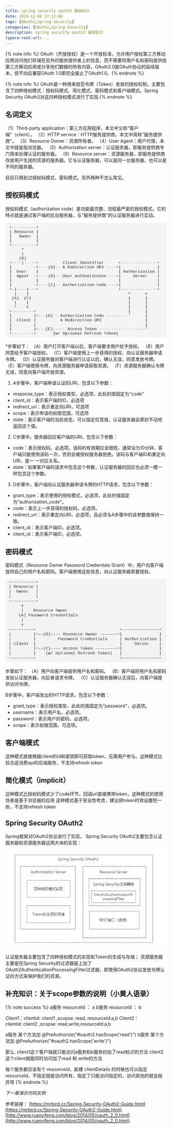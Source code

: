 ```yaml
---
title: spring security oauth2 基础知识
date: 2019-12-08 17:12:08
tags: [OAuth2,Spring-Security]
categories: [OAuth2,Spring-Security]
description: spring security oauth2 基础知识
typora-root-url: ..
---
```


{% note info %} OAuth（开放授权）是一个开放标准，允许用户授权第三方移动应用访问他们存储在另外的服务提供者上的信息，而不需要将用户名和密码提供给第三方移动应用或分享他们数据的所有内容，OAuth2.0是OAuth协议的延续版本，但不向后兼容OAuth 1.0即完全废止了OAuth1.0。{% endnote %}

{% note info %} OAuth是一种用来规范令牌（Token）发放的授权机制，主要包含了四种授权模式：授权码模式、简化模式、密码模式和客户端模式。Spring Security OAuth2对这四种授权模式进行了实现.{% endnote %}

## 名词定义

（1）Third-party application：第三方应用程序，本文中又称"客户端"（client）。
（2）HTTP service：HTTP服务提供商，本文中简称"服务提供商"。
（3）Resource Owner：资源所有者。
（4）User Agent：用户代理，本文中就是指浏览器。
（5）Authorization server：认证服务器，即服务提供商专门用来处理认证的服务器。
（6）Resource server：资源服务器，即服务提供商存放用户生成的资源的服务器。它与认证服务器，可以是同一台服务器，也可以是不同的服务器。

目前只用到过授权码模式、密码模式。另外两种不怎么常见。

## 授权码模式
授权码模式（authorization code）是功能最完整、流程最严密的授权模式。它的特点就是通过客户端的后台服务器，与"服务提供商"的认证服务器进行互动。

![授权码模式](/images/oauth2/授权码模式.png) 

*步骤如下：
（A）用户打开客户端以后，客户端要求用户给予授权。
（B）用户同意给予客户端授权。
（C）客户端使用上一步获得的授权，向认证服务器申请令牌。
（D）认证服务器对客户端进行认证以后，确认无误，同意发放令牌。
（E）客户端使用令牌，向资源服务器申请获取资源。
（F）资源服务器确认令牌无误，同意向客户端开放资源。

1. A步骤中，客户端申请认证的URI，包含以下参数：
*    response_type：表示授权类型，必选项，此处的值固定为"code"
*    client_id：表示客户端的ID，必选项
*    redirect_uri：表示重定向URI，可选项
*    scope：表示申请的权限范围，可选项
*    state：表示客户端的当前状态，可以指定任意值，认证服务器会原封不动地返回这个值。

2. C步骤中，服务器回应客户端的URI，包含以下参数：
*    code：表示授权码，必选项。该码的有效期应该很短，通常设为10分钟，客户端只能使用该码一次，否则会被授权服务器拒绝。该码与客户端ID和重定向URI，是一 一对应关系。
*    state：如果客户端的请求中包含这个参数，认证服务器的回应也必须一模一样包含这个参数。

3. D步骤中，客户端向认证服务器申请令牌的HTTP请求，包含以下参数：
*    grant_type：表示使用的授权模式，必选项，此处的值固定为"authorization_code"。
*    code：表示上一步获得的授权码，必选项。
*    redirect_uri：表示重定向URI，必选项，且必须与A步骤中的该参数值保持一致。
*    client_id：表示客户端ID，必选项。
*    client_id：表示客户端ID，必选项。

## 密码模式
   密码模式（Resource Owner Password Credentials Grant）中，用户向客户端提供自己的用户名和密码。客户端使用这些信息，向认证服务器索要授权。

![密码模式](/images/oauth2/密码模式.png)

步骤如下：
（A）用户向客户端提供用户名和密码。
（B）客户端将用户名和密码发给认证服务器，向后者请求令牌。
（C）认证服务器确认无误后，向客户端提供访问令牌。

B步骤中，客户端发出的HTTP请求，包含以下参数：
* grant_type：表示授权类型，此处的值固定为”password”，必选项。
* username：表示用户名，必选项。
* password：表示用户的密码，必选项。
* scope：表示权限范围，可选项。

## 客户端模式
 这种模式直接根据client的id和密钥即可获取token，无需用户参与。这种模式比较合适消费api的后端服务，不支持refresh token

## 简化模式（implicit）
 这种模式比授权码模式少了code环节，回调url直接携带token，这种模式的使用场景是基于浏览器的应用
 这种模式基于安全性考虑，建议把token时效设置短一些，不支持refresh token

## Spring Security OAuth2
Spring框架对OAuth2协议进行了实现，
Spring Security OAuth2主要包含认证服务器和资源服务器这两大块的实现：

![spring-security-oauth2](/images/oauth2/spring-security-oauth2.png)

认证服务器主要包含了四种授权模式的实现和Token的生成与存储；
资源服务器主要是在Spring Security的过滤器链上加了OAuth2AuthenticationProcessingFilter过滤器，即使用OAuth2协议发放令牌认证的方式来保护我们的资源。

## 补充知识：关于scope参数的说明（小黄人语录）
{% note success %}
 a服务 resourceId ： a
 b服务 resourceId ： b

 Client1：clientid: client1 ,scopse: read,      resourceId:a,b
 Client2：clientid: client2 ,scopse: read,write,resourceId:a,b

 a服务 某个方法加 @PreAuthorize("#oauth2.hasScope('read')")
 b服务 某个方法加 @PreAuthorize("#oauth2.hasScope('write')")

 那么: client1这个客户端就只能访问a服务和b服务的加了read标识的方法
       client2这个client就能同时访问加了read 和 write的方法

 每个服务都应该有个 resourceId，新建 clientDetails 的时候也可以指定 resourceId，不指定就能访问所有，指定了只能访问指定的，访问其他的就会抛异常
 {% endnote %}


*下一章演示代码实例*

参考链接：
[https://mrbird.cc/Spring-Security-OAuth2-Guide.html](https://mrbird.cc/Spring-Security-OAuth2-Guide.html)
[http://www.ruanyifeng.com/blog/2014/05/oauth_2_0.html](http://www.ruanyifeng.com/blog/2014/05/oauth_2_0.html)